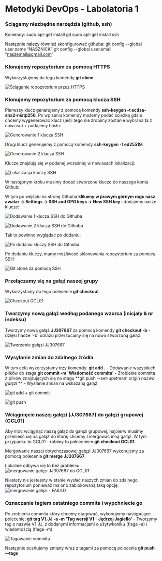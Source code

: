 # Metodyki DevOps - Labolatoria 1

### Ściągamy niezbędne narzędzia (github, ssh)
Komendy:
sudo apt-get install git
sudo apt-get install ssh

Następnie należy również skonfigurować githuba:
git config --global user.name “NASZNICK”
git config --global user.email “naszemail@gmail.com”

### Klonujemy repozytorium za pomocą HTTPS

Wykorzystujemy do tego komendę **git clone**

![Ściąganie repozytorium przez HTTPS](screenshots/1.PNG)

### Klonujemy repozytorium za pomocą klucza SSH

Pierwszy klucz generujemy z pomocą komendy **ssh-keygen -t ecdsa-sha2-nistp256**. Po wpisaniu komendy możemy podać ścieżkę gdzie chcemy wygenerować klucz (jeśli tego nie zrobimy zostanie wybrana ta z nawiasu) + podajemy hasło:

![Generowanie 1 klucza SSH](screenshots/2.PNG)

Drugi klucz generujemy z pomocą komendy **ssh-keygen -t ed25519**:

![Generowanie 2 klucza SSH](screenshots/3.PNG)

Klucze znajdują się w podanej wcześniej w nawiasach lokalizacji:

![Lokalizacja kluczy SSH](screenshots/4.PNG)

W następnym kroku musimy dodać stworzone klucze do naszego konta Github:

W tym po wejściu na stronę Githuba **klikamy w prawym górnym rogu nasz awatar -> Settings -> SSH and GPG keys -> New SSH key** i dodajemy nasze klucze:

![Dodawanie 1 klucza SSH do Githuba](screenshots/5.PNG)

![Dodawanie 2 klucza SSH do Githuba](screenshots/6.PNG)

Tak to powinno wyglądać po dodaniu:

![Po dodaniu kluczy SSH do Githuba](screenshots/7.PNG)

Po dodaniu kluczy, mamy możliwość sklonowania repozytorium za pomocą SSH:

![Git clone za pomocą SSH](screenshots/8.PNG)

### Przełączamy się na gałąź naszej grupy
Wykorzystamy do tego polecenie **git checkout**

![Checkout GCL01](screenshots/9.PNG)

### Tworzymy nową gałąź według podanego wzorca (inicjały & nr indeksu)

Tworzymy nową gałąź **JJ307667** za pomocą komendy **git checkout -b** - dzięki fladze '-b' odrazu przerzucamy się na nowo stworzoną gałąź.

![Tworzenie gałęzi JJ307667](screenshots/10.PNG)

### Wysyłanie zmian do zdalnego źródła

W tym celu wykorzystamy trzy komendy:
**git add .** - Dodawanie wszystkich plików do staga
**git commit -m 'Wiadomość commita'** - Zrobienie commita z plików znajdujących się na stagu
**git push --set-upstream origin *nazwa gałęzi* ** - Wysłanie zmian na wskazaną gałąź

![git add + git commit](screenshots/11.PNG)

![git push](screenshots/12.PNG)


### Wciągnięcie naszej gałęzi (JJ307667) do gałęzi grupowej (GCL01)

Aby móc wciągnąć naszą gałąź do gałęzi grupowej, najpierw musimy przenieść się na gałąź do której chcemy zmergować inną gałąź. W tym przypadku to GCL01 - robimy to poleceniem **git checkout GCL01**.

Mergowanie naszej dotychczasowej gałęzi JJ307667 wykonujemy za pomocą polecenia **git merge JJ307667**.

Lokalnie odbywa się to bez problemu:
![mergowanie gałęzi JJ307667 do GCL01](screenshots/13.PNG)

Niestety nie jesteśmy w stanie wysłać naszych zmian do zdalnego repozytorium ponieważ ma ono zablokowaną taką opcję:
![mergowanie gałęzi - FAILED](screenshots/14.PNG)

### Oznaczanie tagiem ostatniego commita i wypchniecie go

Po zrobieniu commita który chcemy otagować, wykonujemy następujące polecenie:
**git tag V1.JJ -a -m 'Tag wersji V1 - Jędrzej Jagiełło'** - Tworzymy tag o nazwie V1.JJ, z dodanymi informacjami o użytwkoniku (flaga -a) i wiadomością (flaga -m)

![Tagowanie commita](screenshots/15.PNG)

Następnie pushujemy zmiany wraz z tagami za pomocą polecenia **git push --tags**
